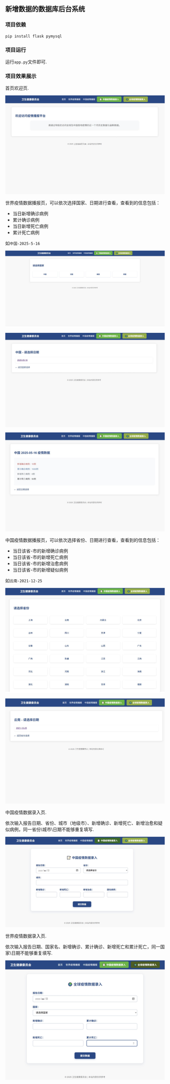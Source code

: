 ## 新增数据的数据库后台系统

### 项目依赖

```
pip install flask pymysql
```

### 项目运行

运行`app.py`文件即可.

### 项目效果展示

首页欢迎页.

![hello](./pic/hello.jpg)

世界疫情数据播报页，可以依次选择国家、日期进行查看，查看到的信息包括：

- 当日新增确诊病例
- 累计确诊病例
- 当日新增死亡病例
- 累计死亡病例

如`中国-2025-5-16`

![global](./pic/global.jpg)

![global_date](./pic/global_date.jpg)

![global_date_country_stats](./pic/global_date_country_stats.jpg)

中国疫情数据播报页，可以依次选择省份、日期进行查看，查看到的信息包括：

- 当日该省-市的新增确诊病例
- 当日该省-市的新增死亡病例
- 当日该省-市的新增治愈病例
- 当日该省-市的新增疑似病例

如`云南-2021-12-25`

![china](./pic/china.jpg)

![china_date](./pic/china_date.jpg)

中国疫情数据录入页.

依次输入报告日期、省份、城市（地级市）、新增确诊、新增死亡、新增治愈和疑似病例，同一省份\城市\日期不能够重复填写.

![add_china](./pic/add_china.jpg)

世界疫情数据录入页.

依次输入报告日期、国家名、新增确诊、累计确诊、新增死亡和累计死亡，同一国家\日期不能够重复填写.

![add_country](./pic/add_country.jpg)